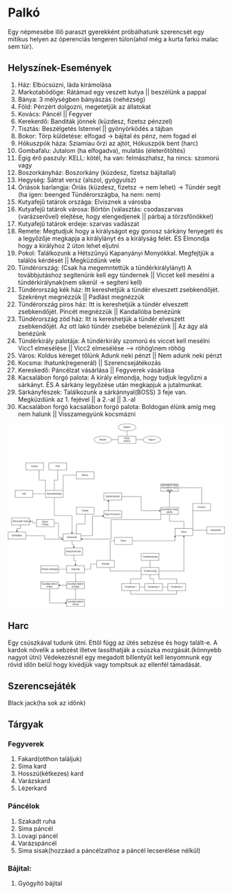 # Palkó
Egy népmesébe illő paraszt gyerekként próbálhatunk szerencsét egy mítikus helyen az óperenciás tengeren túlon(ahol még a kurta farkú malac sem túr).

## Helyszínek-Események
1. Ház:                         Elbúcsúzni, láda kirámolása
2. Markotabödöge:               Rátámad egy veszett kutya || beszélünk a pappal
3. Bánya:                       3 mélységben bányászás (nehézség)
4. Föld:                        Pénzért dolgozni, megetetjük az állatokat
5. Kovács:                      Páncél || Fegyver
6. Kerekerdő:                   Banditák jönnek (küzdesz, fizetsz pénzzel)
7. Tisztás:                     Beszélgetés Istennel || gyönyörködés a tájban
8. Bokor:                       Törp küldetése: elfogad -> bájital és pénz, nem fogad el 
9. Hókuszpók háza:              Sziamiau őrzi az ajtót, Hókuszpók bent (harc)
10. Gombafalu:                  Jutalom (ha elfogadva), mulatás (életerőtöltés)
11. Égig érő paszuly:           KELL: kötél, ha van: felmászhatsz, ha nincs: szomorú vagy
12. Boszorkányház:              Boszorkány (küzdesz, fizetsz bájitallal) 
13. Hegység:                    Sátrat versz (alszol, gyógyulsz)
14. Óriások barlangja:          Óriás (küzdesz, fizetsz -> nem lehet) -> Tündér segít (ha igen: beenged Tündérországba, ha nem: nem)
15. Kutyafejű tatárok országa:  Elvisznek a városba
16. Kutyafejű tatárok városa:   Börtön (választás: csodaszarvas (varázserővel) elejtése, hogy elengedjenek || párbaj a törzsfőnökkel)
17. Kutyafejű tatárok erdeje:   szarvas vadászat
18. Remete:                     Megtudjuk hogy a királyságot egy gonosz sárkány fenyegeti és a legyőzője megkapja a királylányt és a királyság felét. ÉS Elmondja hogy a királyhoz 2 úton lehet eljutni
19. Pokol:                      Találkozunk a Hétszűnyü Kapanyányi Monyókkal. Megfejtjük a találós kérdését || Megküzdünk vele
20. Tündérország:               (Csak ha megemntettük a tündérkirálylányt) A továbbjutáshoz segítenünk kell egy tündernek || Viccet kell mesélni a tündérkirálynak(nem sikerül -> segíteni kell)
21. Tündérország kék ház:          Itt kereshetjük a tündér elveszett zsebkendőjét. Szekrényt megnézzük || Padlást megnézzük
22. Tündérország piros ház:          Itt is kereshetjük a tündér elveszett zsebkendőjét. Pincét megnézzük || Kandallóba benézünk
23. Tündérország zöd ház:          Itt is kereshetjük a tündér elveszett zsebkendőjét. Az ott lakó tündér zsebébe belenézünk || Az ágy alá benézünk
24. Tündérkirály palotája:            A tündérkirály szomorú és viccet kell mesélni Vicc1 elmesélése || Vicc2 elmesélése --> röhög\nem röhög
25. Város:                      Koldus kéreget tőlünk Adunk neki pénzt || Nem adunk neki pénzt
26. Kocsma:                     Ihatunk(regenerál) || Szerencsejátékozás
27. Kereskedő:                  Páncélzat vásárlása || Fegyverek vásárlása
28. Kacsalábon forgó palota:    A király elmondja, hogy tudjuk legyőzni a sárkányt. ÉS A sárkány legyőzése után megkapjuk a jutalmunkat.
29. Sárkányfészek:              Találkozunk a sárkánnyal(BOSS) 3 feje van. Megküzdünk az 1. fejével || a 2.-al || 3.-al
30. Kacsalábon forgó kacsalábon forgó palota:  Boldogan élünk amíg meg nem halunk || Visszamegyünk kocsmázni

![térkép](Palko.png?raw=true)


## Harc
Egy csúszkával tudunk ütni. Ettől függ az ütés sebzése és hogy talált-e. A kardok növelik a sebzést illetve lassíthatják a csúszka mozgását.(könnyebb nagyot ütni)
Védekezésnél egy megadott billentyűt kell lenyomnunk egy rövid időn belül hogy kivédjük vagy tompítsuk az ellenfél támadását.

## Szerencsejáték
Black jack(ha sok az időnk)

## Tárgyak
### Fegyverek
1. Fakard(otthon találjuk)
2. Sima kard
3. Hosszú(kétkezes) kard
4. Varázskard
5. Lézerkard
### Páncélok
1. Szakadt ruha
2. Sima páncél
3. Lovagi páncél
4. Varázspáncél
5. Sima sisak(hozzáad a páncélzathoz a páncél lecserélése nélkül)
### Bájital: 
1. Gyógyító bájital



